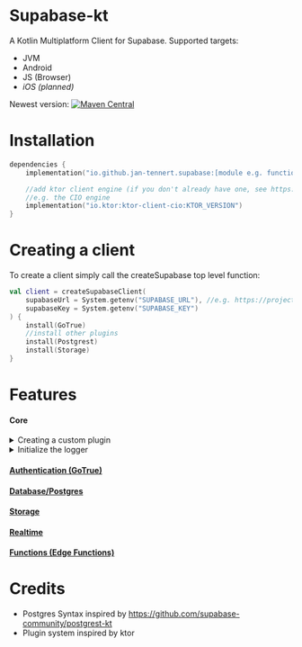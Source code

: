 # Supabase-kt

A Kotlin Multiplatform Client for Supabase.
Supported targets:
- JVM
- Android
- JS (Browser)
- _iOS (planned)_

Newest version: [![Maven Central](https://img.shields.io/maven-central/v/io.github.jan-tennert.supabase/supabase-kt)](https://search.maven.org/search?q=g%3Aio.github.jan-tennert.supabase)

# Installation

```kotlin
dependencies {
    implementation("io.github.jan-tennert.supabase:[module e.g. functions-kt or gotrue-kt]:VERSION")

    //add ktor client engine (if you don't already have one, see https://ktor.io/docs/http-client-engines.html for all engines)
    //e.g. the CIO engine
    implementation("io.ktor:ktor-client-cio:KTOR_VERSION")
}
```

# Creating a client

To create a client simply call the createSupabase top level function:

```kotlin
val client = createSupabaseClient(
    supabaseUrl = System.getenv("SUPABASE_URL"), //e.g. https://project.supabase.co
    supabaseKey = System.getenv("SUPABASE_KEY")
) {
    install(GoTrue)
    //install other plugins
    install(Postgrest)
    install(Storage)
}
```

# Features

#### Core

<details><summary>Creating a custom plugin</summary>

```kotlin
class MyPlugin(private val config: MyPlugin.Config): SupabasePlugin {

    fun doSomethingCool() {
        println("something cool")
    }
    
    data class Config(var someSetting: Boolean = false)

    companion object : SupabasePluginProvider<Config, MyPlugin> {

        override val key = "myplugin" //this key is used to identify the plugin when retrieving it

        override fun createConfig(init: Config.() -> Unit): Config {
            //used to create the configuration object for the plugin
            return Config().apply(init)
        }

        override fun setup(builder: SupabaseClientBuilder, config: Config) {
            //modify the supabase client builder
        }

        override fun create(supabaseClient: SupabaseClient, config: Config): MyPlugin {
            //modify the supabase client and return the final plugin instance
            return MyPlugin(config)
        }

    }

}

//make an easy extension for accessing the plugin
val SupabaseClient.myplugin get() = pluginManager.getPlugin<MyPlugin>("myplugin")

//then install it:
val client = createSupabaseClient {
    install(MyPlugin) {
        someSetting = true
    }
}
```

</details>

<details><summary>Initialize the logger</summary>
If you want so see logs for supabase-kt you have to initialize the logger:

```kotlin
Napier.base(DebugAntilog())
```
</details>

#### [Authentication (GoTrue)](/GoTrue)

#### [Database/Postgres](/Postgrest)

#### [Storage](/Storage)

#### [Realtime](/Realtime)

#### [Functions (Edge Functions)](/Functions)

# Credits

- Postgres Syntax inspired by https://github.com/supabase-community/postgrest-kt
- Plugin system inspired by ktor

